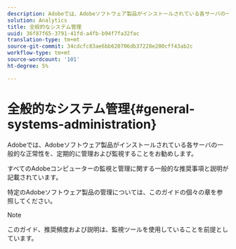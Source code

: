 ```yaml
---
description: Adobeでは、Adobeソフトウェア製品がインストールされている各サーバの一般的な正常性を、定期的に管理および監視することをお勧めします。
solution: Analytics
title: 全般的なシステム管理
uuid: 36f87f65-3791-41fd-a4fb-b94f7fa32fac
translation-type: tm+mt
source-git-commit: 34cdcfc83ae6bb620706db37228e200cff43ab2c
workflow-type: tm+mt
source-wordcount: '101'
ht-degree: 5%

---
```



# 全般的なシステム管理{#general-systems-administration}

Adobeでは、Adobeソフトウェア製品がインストールされている各サーバの一般的な正常性を、定期的に管理および監視することをお勧めします。

すべてのAdobeコンピューターの監視と管理に関する一般的な推奨事項と説明が記載されています。

特定のAdobeソフトウェア製品の管理については、このガイドの個々の章を参照してください。

>[!NOTE]
>
>このガイド、推奨頻度および説明は、監視ツールを使用していることを前提としています。

